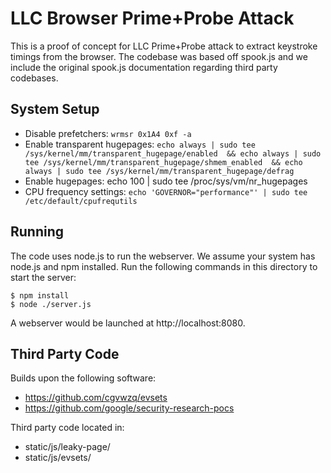 # LLC Browser Prime+Probe Attack
This is a proof of concept for LLC Prime+Probe attack to extract keystroke timings from the browser. The codebase was based off spook.js and we include the original spook.js documentation regarding third party codebases. 

## System Setup 
- Disable prefetchers: ```wrmsr 0x1A4 0xf -a```
- Enable transparent hugepages: ```echo always | sudo tee /sys/kernel/mm/transparent_hugepage/enabled  && echo always | sudo tee /sys/kernel/mm/transparent_hugepage/shmem_enabled  && echo always | sudo tee /sys/kernel/mm/transparent_hugepage/defrag```
- Enable hugepages: echo 100 | sudo tee /proc/sys/vm/nr_hugepages
- CPU frequency settings: ```echo 'GOVERNOR="performance"' | sudo tee /etc/default/cpufrequtils```

## Running
The code uses node.js to run the webserver. We assume your system has node.js and npm installed. Run the following commands in this directory to start the server:
```
$ npm install
$ node ./server.js
```
A webserver would be launched at http://localhost:8080. 

## Third Party Code
Builds upon the following software:
- https://github.com/cgvwzq/evsets
- https://github.com/google/security-research-pocs

Third party code located in:
- static/js/leaky-page/
- static/js/evsets/

